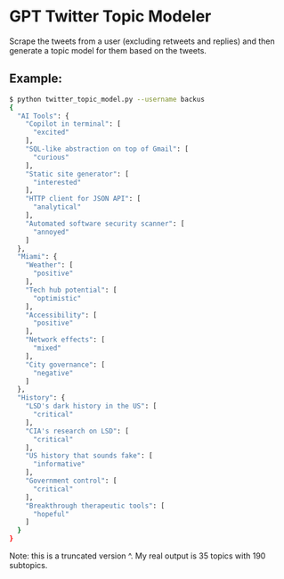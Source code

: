 # GPT Twitter Topic Modeler

Scrape the tweets from a user (excluding retweets and replies) and then generate a topic model for them based on the tweets.

## Example:

```sh
$ python twitter_topic_model.py --username backus
{
  "AI Tools": {
    "Copilot in terminal": [
      "excited"
    ],
    "SQL-like abstraction on top of Gmail": [
      "curious"
    ],
    "Static site generator": [
      "interested"
    ],
    "HTTP client for JSON API": [
      "analytical"
    ],
    "Automated software security scanner": [
      "annoyed"
    ]
  },
  "Miami": {
    "Weather": [
      "positive"
    ],
    "Tech hub potential": [
      "optimistic"
    ],
    "Accessibility": [
      "positive"
    ],
    "Network effects": [
      "mixed"
    ],
    "City governance": [
      "negative"
    ]
  },
  "History": {
    "LSD's dark history in the US": [
      "critical"
    ],
    "CIA's research on LSD": [
      "critical"
    ],
    "US history that sounds fake": [
      "informative"
    ],
    "Government control": [
      "critical"
    ],
    "Breakthrough therapeutic tools": [
      "hopeful"
    ]
  }
}
```

Note: this is a truncated version ^. My real output is 35 topics with 190 subtopics.
